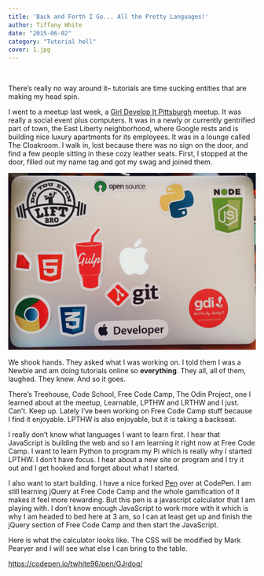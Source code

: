 ```yaml
---
title: 'Back and Forth I Go... All the Pretty Languages!'
author: Tiffany White
date: "2015-06-02"
category: "Tutorial hell"
cover: 1.jpg
---
```


&nbsp;

There’s really no way around it– tutorials are time sucking entities that are making my head spin.

I went to a meetup last week, a <a href="https://www.girldevelopit.com/chapters/pittsburgh">Girl Develop It Pittsburgh</a> meetup. It was really a social event plus computers. It was in a newly or currently gentrified part of town, the East Liberty neighborhood, where Google rests and is building nice luxury apartments for its employees. It was in a lounge called The Cloakroom. I walk in, lost because there was no sign on the door, and find a few people sitting in these cozy leather seats. First, I stopped at the door, filled out my name tag and got my swag and joined them.

![![GDI Pittsburgh Swag]](2.jpg)

We shook hands. They asked what I was working on. I told them I was a Newbie and am doing tutorials online so <strong>everything</strong>. They all, all of them, laughed. They knew. And so it goes.

There’s Treehouse, Code School, Free Code Camp, The Odin Project, one I learned about at the meetup, Learnable, LPTHW and LRTHW and I just. Can’t. Keep up. Lately I’ve been working on Free Code Camp stuff because I find it enjoyable. LPTHW is also enjoyable, but it is taking a backseat.

I really don’t know what languages I want to learn first. I hear that JavaScript is building the web and so I am learning it right now at Free Code Camp. I want to learn Python to program my Pi which is really why I started LPTHW. I don’t have focus. I hear about a new site or program and I try it out and I get hooked and forget about what I started.

I also want to start building. I have a nice forked <a href="https://codepen.io/twhite96/pen/GJrdoq">Pen</a> over at CodePen. I am still learning jQuery at Free Code Camp and the whole gamification of it makes it feel more rewarding. But this pen is a javascript calculator that I am playing with. I don’t know enough JavaScript to work more with it which is why I am headed to bed here at 3 am, so I can at least get up and finish the jQuery section of Free Code Camp and then start the JavaScript.

Here is what the calculator looks like. The CSS will be modified by Mark Pearyer and I will see what else I can bring to the table.

https://codepen.io/twhite96/pen/GJrdoq/



